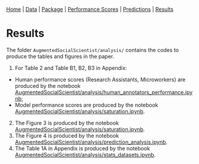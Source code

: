 [Home](../../../README.md) | [Data](../../../datasets/README.md) | [Package](../../../Core/README.md) | [Performance Scores](./saturation.md) | [Predictions](./train_predict.md) | [Results](./analysis.md)

# Results

The folder `AugmentedSocialScientist/analysis/` contains the codes to produce the tables and figures in the paper.


1. For Table 2 and Table B1, B2, B3 in Appendix:
- Human performance scores (Research Assistants, Microworkers) are produced by the notebook [AugmentedSocialScientist/analysis/human_annotators_performance.ipynb](../../analysis/human_annotators_performance.ipynb);
- Model performance scores are produced by the notebook [AugmentedSocialScientist/analysis/saturation.ipynb](../../analysis/saturation.ipynb).

2. The Figure 3 is produced by the notebook [AugmentedSocialScientist/analysis/saturation.ipynb](../../analysis/saturation.ipynb).
3. The Figure 4 is produced by the notebook [AugmentedSocialScientist/analysis/prediction_analysis.ipynb](../../analysis/prediction_analysis.ipynb).
4. The Table 1A in Appendix is produced by the notebook [AugmentedSocialScientist/analysis/stats_datasets.ipynb](../../analysis/stats_datasets.ipynb).
